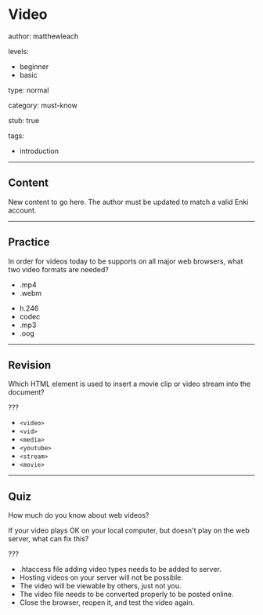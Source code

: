 # Video
author: matthewleach

levels:
  - beginner
  - basic

type: normal

category: must-know

stub: true


tags:
  - introduction


---
## Content

New content to go here. The author must be updated to match a valid Enki account.

---
## Practice

In order for videos today to be supports on all major web browsers, what two video formats are needed?

+ .mp4
+ .webm
- h.246
- codec
- .mp3
- .oog

---
## Revision

Which HTML element is used to insert a movie clip or video stream into the document?

???

* `<video>`
* `<vid>`
* `<media>`
* `<youtube>`
* `<stream>`
* `<movie>`

---
## Quiz

How much do you know about web videos?

If your video plays OK on your local computer, but doesn't play on the web server, what can fix this?

???

* .htaccess file adding video types needs to be added to server.
* Hosting videos on your server will not be possible.
* The video will be viewable by others, just not you.
* The video file needs to be converted properly to be posted online.
* Close the browser, reopen it, and test the video again.




